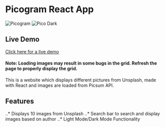 # Picogram React App

![Picogram](https://user-images.githubusercontent.com/36991926/66391299-cbef1b80-e9dd-11e9-9d17-8eb489772804.png)
![Pico Dark](https://user-images.githubusercontent.com/36991926/66391315-d6a9b080-e9dd-11e9-937d-dd5da204cfb9.png)

## Live Demo
[Click here for a live demo](https://melvingm101.github.io/picogram/)
#### Note: Loading images may result in some bugs in the grid. Refresh the page to properly display the grid.

This is a website which displays different pictures from Unsplash, made with React and images are loaded from Picsum API. 

## Features
..* Displays 10 images from Unsplash
..* Search bar to search and display images based on author
..* Light Mode/Dark Mode Functionality
